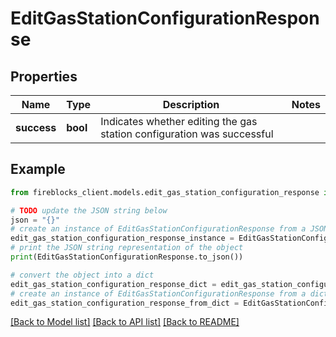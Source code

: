# EditGasStationConfigurationResponse


## Properties

Name | Type | Description | Notes
------------ | ------------- | ------------- | -------------
**success** | **bool** | Indicates whether editing the gas station configuration was successful | 

## Example

```python
from fireblocks_client.models.edit_gas_station_configuration_response import EditGasStationConfigurationResponse

# TODO update the JSON string below
json = "{}"
# create an instance of EditGasStationConfigurationResponse from a JSON string
edit_gas_station_configuration_response_instance = EditGasStationConfigurationResponse.from_json(json)
# print the JSON string representation of the object
print(EditGasStationConfigurationResponse.to_json())

# convert the object into a dict
edit_gas_station_configuration_response_dict = edit_gas_station_configuration_response_instance.to_dict()
# create an instance of EditGasStationConfigurationResponse from a dict
edit_gas_station_configuration_response_from_dict = EditGasStationConfigurationResponse.from_dict(edit_gas_station_configuration_response_dict)
```
[[Back to Model list]](../README.md#documentation-for-models) [[Back to API list]](../README.md#documentation-for-api-endpoints) [[Back to README]](../README.md)


